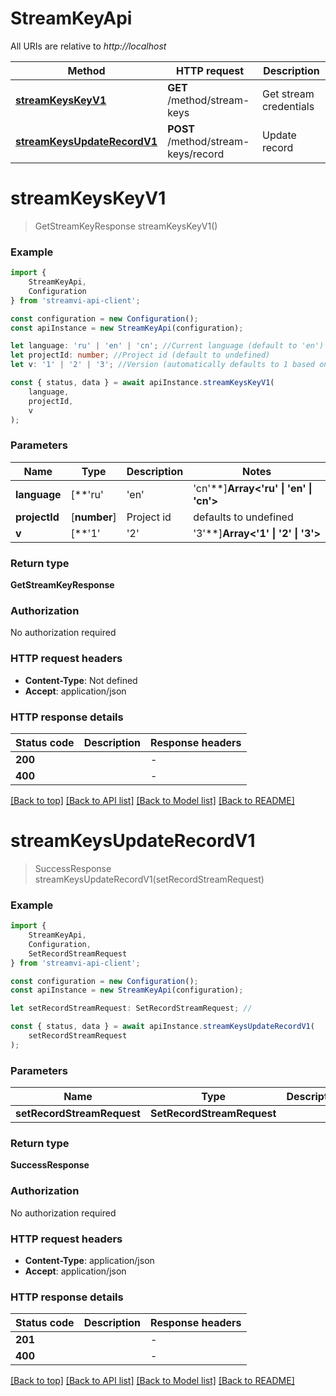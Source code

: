 # StreamKeyApi

All URIs are relative to *http://localhost*

|Method | HTTP request | Description|
|------------- | ------------- | -------------|
|[**streamKeysKeyV1**](#streamkeyskeyv1) | **GET** /method/stream-keys | Get stream credentials|
|[**streamKeysUpdateRecordV1**](#streamkeysupdaterecordv1) | **POST** /method/stream-keys/record | Update record|

# **streamKeysKeyV1**
> GetStreamKeyResponse streamKeysKeyV1()


### Example

```typescript
import {
    StreamKeyApi,
    Configuration
} from 'streamvi-api-client';

const configuration = new Configuration();
const apiInstance = new StreamKeyApi(configuration);

let language: 'ru' | 'en' | 'cn'; //Current language (default to 'en')
let projectId: number; //Project id (default to undefined)
let v: '1' | '2' | '3'; //Version (automatically defaults to 1 based on method version, can be overridden) (optional) (default to '1')

const { status, data } = await apiInstance.streamKeysKeyV1(
    language,
    projectId,
    v
);
```

### Parameters

|Name | Type | Description  | Notes|
|------------- | ------------- | ------------- | -------------|
| **language** | [**&#39;ru&#39; | &#39;en&#39; | &#39;cn&#39;**]**Array<&#39;ru&#39; &#124; &#39;en&#39; &#124; &#39;cn&#39;>** | Current language | defaults to 'en'|
| **projectId** | [**number**] | Project id | defaults to undefined|
| **v** | [**&#39;1&#39; | &#39;2&#39; | &#39;3&#39;**]**Array<&#39;1&#39; &#124; &#39;2&#39; &#124; &#39;3&#39;>** | Version (automatically defaults to 1 based on method version, can be overridden) | (optional) defaults to '1'|


### Return type

**GetStreamKeyResponse**

### Authorization

No authorization required

### HTTP request headers

 - **Content-Type**: Not defined
 - **Accept**: application/json


### HTTP response details
| Status code | Description | Response headers |
|-------------|-------------|------------------|
|**200** |  |  -  |
|**400** |  |  -  |

[[Back to top]](#) [[Back to API list]](../README.md#documentation-for-api-endpoints) [[Back to Model list]](../README.md#documentation-for-models) [[Back to README]](../README.md)

# **streamKeysUpdateRecordV1**
> SuccessResponse streamKeysUpdateRecordV1(setRecordStreamRequest)


### Example

```typescript
import {
    StreamKeyApi,
    Configuration,
    SetRecordStreamRequest
} from 'streamvi-api-client';

const configuration = new Configuration();
const apiInstance = new StreamKeyApi(configuration);

let setRecordStreamRequest: SetRecordStreamRequest; //

const { status, data } = await apiInstance.streamKeysUpdateRecordV1(
    setRecordStreamRequest
);
```

### Parameters

|Name | Type | Description  | Notes|
|------------- | ------------- | ------------- | -------------|
| **setRecordStreamRequest** | **SetRecordStreamRequest**|  | |


### Return type

**SuccessResponse**

### Authorization

No authorization required

### HTTP request headers

 - **Content-Type**: application/json
 - **Accept**: application/json


### HTTP response details
| Status code | Description | Response headers |
|-------------|-------------|------------------|
|**201** |  |  -  |
|**400** |  |  -  |

[[Back to top]](#) [[Back to API list]](../README.md#documentation-for-api-endpoints) [[Back to Model list]](../README.md#documentation-for-models) [[Back to README]](../README.md)

